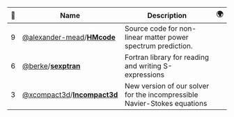 |:star2: | Name | Description | 🌍|
|---|---|---|---|
|9|[@alexander-mead](https://github.com/alexander-mead)/[**HMcode**](https://github.com/alexander-mead/HMcode)|Source code for non-linear matter power spectrum prediction.||
|6|[@berke](https://github.com/berke)/[**sexptran**](https://github.com/berke/sexptran)|Fortran library for reading and writing S-expressions||
|3|[@xcompact3d](https://github.com/xcompact3d)/[**Incompact3d**](https://github.com/xcompact3d/Incompact3d)|New version of our solver for the incompressible Navier-Stokes equations||

